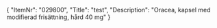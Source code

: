 {
  "ItemNr": "029800",
  "Title": "test",
  "Description": "Oracea, kapsel med modifierad frisättning, hård 40 mg"
}